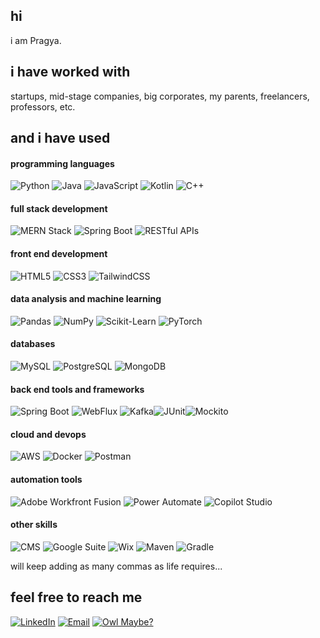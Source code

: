 ## hi
i am Pragya.

## i have worked with

startups, mid-stage companies, big corporates, my parents, freelancers, professors, etc.

## and i have used 

#### programming languages
![Python](https://img.shields.io/badge/Python-3776AB?style=for-the-badge&logo=python&logoColor=white) ![Java](https://img.shields.io/badge/Java-007396?style=for-the-badge&logo=openjdk&logoColor=white) ![JavaScript](https://img.shields.io/badge/JavaScript-F7DF1E?style=for-the-badge&logo=javascript&logoColor=black) ![Kotlin](https://img.shields.io/badge/Kotlin-0095D5?style=for-the-badge&logo=kotlin&logoColor=white) ![C++](https://img.shields.io/badge/C++-00599C?style=for-the-badge&logo=cplusplus&logoColor=white)


#### full stack development
![MERN Stack](https://img.shields.io/badge/MERN-3C873A?style=for-the-badge&logo=mongodb&logoColor=white) ![Spring Boot](https://img.shields.io/badge/Spring%20Boot-6DB33F?style=for-the-badge&logo=springboot&logoColor=white) ![RESTful APIs](https://img.shields.io/badge/RESTful%20APIs-02569B?style=for-the-badge&logo=api&logoColor=white)


#### front end development
![HTML5](https://img.shields.io/badge/HTML5-E34F26?style=for-the-badge&logo=html5&logoColor=white) ![CSS3](https://img.shields.io/badge/CSS3-1572B6?style=for-the-badge&logo=css3&logoColor=white) ![TailwindCSS](https://img.shields.io/badge/TailwindCSS-38B2AC?style=for-the-badge&logo=tailwind-css&logoColor=white)


#### data analysis and machine learning
![Pandas](https://img.shields.io/badge/Pandas-150458?style=for-the-badge&logo=pandas&logoColor=white) ![NumPy](https://img.shields.io/badge/NumPy-013243?style=for-the-badge&logo=numpy&logoColor=white) ![Scikit-Learn](https://img.shields.io/badge/Scikit%20Learn-F7931E?style=for-the-badge&logo=scikit-learn&logoColor=white) ![PyTorch](https://img.shields.io/badge/PyTorch-EE4C2C?style=for-the-badge&logo=pytorch&logoColor=white)


#### databases
![MySQL](https://img.shields.io/badge/MySQL-4479A1?style=for-the-badge&logo=mysql&logoColor=white) ![PostgreSQL](https://img.shields.io/badge/PostgreSQL-336791?style=for-the-badge&logo=postgresql&logoColor=white) ![MongoDB](https://img.shields.io/badge/MongoDB-4EA94B?style=for-the-badge&logo=mongodb&logoColor=white)


#### back end tools and frameworks
![Spring Boot](https://img.shields.io/badge/Spring%20Boot-6DB33F?style=for-the-badge&logo=springboot&logoColor=white) ![WebFlux](https://img.shields.io/badge/Spring%20WebFlux-6DB33F?style=for-the-badge&logo=spring&logoColor=white) ![Kafka](https://img.shields.io/badge/Kafka-231F20?style=for-the-badge&logo=apachekafka&logoColor=white)![JUnit](https://img.shields.io/badge/JUnit-25A162?style=for-the-badge&logo=junit5&logoColor=white)![Mockito](https://img.shields.io/badge/Mockito-25A162?style=for-the-badge&logo=mockito&logoColor=white)


#### cloud and devops
![AWS](https://img.shields.io/badge/AWS-232F3E?style=for-the-badge&logo=amazon-aws&logoColor=white) ![Docker](https://img.shields.io/badge/Docker-2496ED?style=for-the-badge&logo=docker&logoColor=white) ![Postman](https://img.shields.io/badge/Postman-FF6C37?style=for-the-badge&logo=postman&logoColor=white)


#### automation tools
![Adobe Workfront Fusion](https://img.shields.io/badge/Adobe%20Workfront%20Fusion-FF0000?style=for-the-badge&logo=adobe&logoColor=white) ![Power Automate](https://img.shields.io/badge/Power%20Automate-0078D4?style=for-the-badge&logo=microsoft&logoColor=white) ![Copilot Studio](https://img.shields.io/badge/Copilot%20Studio-00C7B7?style=for-the-badge&logo=microsoft&logoColor=white)


#### other skills
![CMS](https://img.shields.io/badge/CMS-FF7F50?style=for-the-badge&logo=wordpress&logoColor=white) ![Google Suite](https://img.shields.io/badge/Google%20Suite-4285F4?style=for-the-badge&logo=google&logoColor=white) ![Wix](https://img.shields.io/badge/Wix-000?style=for-the-badge&logo=wix&logoColor=white) ![Maven](https://img.shields.io/badge/Maven-C71A36?style=for-the-badge&logo=apachemaven&logoColor=white) ![Gradle](https://img.shields.io/badge/Gradle-02303A?style=for-the-badge&logo=gradle&logoColor=white)

will keep adding as many commas as life requires...

## feel free to reach me 

[![LinkedIn](https://img.shields.io/badge/LinkedIn-Connect-blue)](https://www.linkedin.com/in/pragya-jain-io)
[![Email](https://img.shields.io/badge/Email-Send%20an%20Email-red)](mailto:123pragya.jain122@gmail.com)
[![Owl Maybe?](https://img.shields.io/badge/Owl-Send%20an%20Owl-pink)](mailto:123pragya.jain122@gmail.com)
